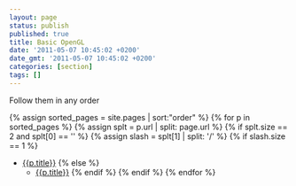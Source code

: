 ```yaml
---
layout: page
status: publish
published: true
title: Basic OpenGL
date: '2011-05-07 10:45:02 +0200'
date_gmt: '2011-05-07 10:45:02 +0200'
categories: [section]
tags: []
---
```

Follow them in any order

{% assign sorted_pages = site.pages | sort:"order" %}
{% for p in sorted_pages %}
   {% assign splt = p.url | split: page.url %}
   {% if splt.size == 2 and splt[0] == '' %}
      {% assign slash = splt[1] | split: '/' %}
{% if slash.size == 1 %}      
- <a class="page-link" href="{{p.url | prepend: site.baseurl}}">{{p.title}}</a>
{% else %}
   - <a class="page-link" href="{{p.url | prepend: site.baseurl}}">{{p.title}}</a>
{% endif %}
   {% endif %}
{% endfor %}
